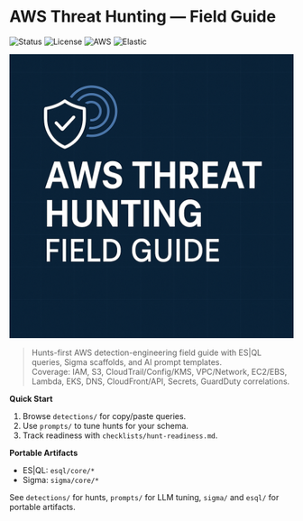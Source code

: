 # AWS Threat Hunting — Field Guide
![Status](https://img.shields.io/badge/status-hunts--first-blue)
![License](https://img.shields.io/badge/license-MIT-green)
![AWS](https://img.shields.io/badge/cloud-AWS-orange)
![Elastic](https://img.shields.io/badge/queries-ES%7CQL-7a1fa2)

![Banner](assets/banner.png)

> Hunts-first AWS detection-engineering field guide with ES|QL queries, Sigma scaffolds, and AI prompt templates.  
> Coverage: IAM, S3, CloudTrail/Config/KMS, VPC/Network, EC2/EBS, Lambda, EKS, DNS, CloudFront/API, Secrets, GuardDuty correlations.  

**Quick Start**
1. Browse `detections/` for copy/paste queries.
2. Use `prompts/` to tune hunts for your schema.
3. Track readiness with `checklists/hunt-readiness.md`.

**Portable Artifacts**
- ES|QL: `esql/core/*`
- Sigma: `sigma/core/*`



See `detections/` for hunts, `prompts/` for LLM tuning, `sigma/` and `esql/` for portable artifacts.
